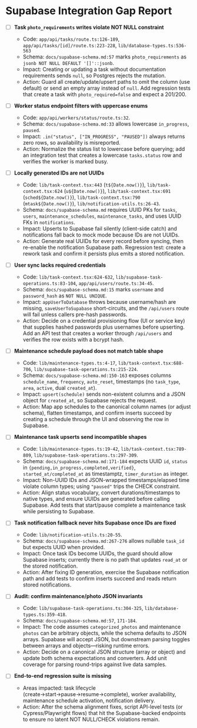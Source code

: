 # Supabase Integration Gap Report

- [ ] **Task `photo_requirements` writes violate NOT NULL constraint**  
  - Code: `app/api/tasks/route.ts:126-189`, `app/api/tasks/[id]/route.ts:223-228`, `lib/database-types.ts:536-563`  
  - Schema: `docs/supabase-schema.md:57` marks `photo_requirements` as `jsonb NOT NULL DEFAULT '[]'::jsonb`.  
  - Impact: Creating or updating a task without documentation requirements sends `null`, so Postgres rejects the mutation.  
  - Action: Guard all create/update/upsert paths to omit the column (use default) or send an empty array instead of `null`. Add regression tests that create a task with `photo_required=false` and expect a 201/200.

- [ ] **Worker status endpoint filters with uppercase enums**  
  - Code: `app/api/workers/status/route.ts:32`.  
  - Schema: `docs/supabase-schema.md:33` allows lowercase `in_progress`, `paused`.  
  - Impact: `.in("status", ["IN_PROGRESS", "PAUSED"])` always returns zero rows, so availability is misreported.  
  - Action: Normalize the status list to lowercase before querying; add an integration test that creates a lowercase `tasks.status` row and verifies the worker is marked busy.

- [ ] **Locally generated IDs are not UUIDs**  
  - Code: `lib/task-context.tsx:443` (`t${Date.now()}`), `lib/task-context.tsx:624` (`u${Date.now()}`), `lib/task-context.tsx:691` (`sched${Date.now()}`), `lib/task-context.tsx:790` (`mtask${Date.now()}`), `lib/notification-utils.ts:26-43`.  
  - Schema: `docs/supabase-schema.md` requires UUID PKs for `tasks`, `users`, `maintenance_schedules`, `maintenance_tasks`, and uses UUID FKs in `notifications`.  
  - Impact: Upserts to Supabase fail silently (client-side catch) and notifications fall back to mock mode because IDs are not UUIDs.  
  - Action: Generate real UUIDs for every record before syncing, then re-enable the notification Supabase path. Regression test: create a rework task and confirm it persists plus emits a stored notification.

- [ ] **User sync lacks required credentials**  
  - Code: `lib/task-context.tsx:624-632`, `lib/supabase-task-operations.ts:83-104`, `app/api/users/route.ts:34-45`.  
  - Schema: `docs/supabase-schema.md:15` marks `username` and `password_hash` as `NOT NULL UNIQUE`.  
  - Impact: `appUserToDatabase` throws because username/hash are missing, `saveUserToSupabase` short-circuits, and the `/api/users` route will fail unless callers pre-hash passwords.  
  - Action: Decide on a credential provisioning flow (UI or service key) that supplies hashed passwords plus usernames before upserting. Add an API test that creates a worker through `/api/users` and verifies the row exists with a bcrypt hash.

- [ ] **Maintenance schedule payload does not match table shape**  
  - Code: `lib/maintenance-types.ts:4-17`, `lib/task-context.tsx:688-706`, `lib/supabase-task-operations.ts:215-224`.  
  - Schema: `docs/supabase-schema.md:150-163` exposes columns `schedule_name`, `frequency`, `auto_reset`, timestamps (no `task_type`, `area`, `active`, dual `created_at`).  
  - Impact: `upsert(schedule)` sends non-existent columns and a JSON object for `created_at`, so Supabase rejects the request.  
  - Action: Map app schedules to the canonical column names (or adjust schema), flatten timestamps, and confirm inserts succeed by creating a schedule through the UI and observing the row in Supabase.

- [ ] **Maintenance task upserts send incompatible shapes**  
  - Code: `lib/maintenance-types.ts:19-42`, `lib/task-context.tsx:789-809`, `lib/supabase-task-operations.ts:297-309`.  
  - Schema: `docs/supabase-schema.md:171-184` expects UUID `id`, `status` in `{pending,in_progress,completed,verified}`, `started_at/completed_at` as timestamptz, `timer_duration` as integer.  
  - Impact: Non-UUID IDs and JSON-wrapped timestamps/elapsed time violate column types; using `"paused"` trips the CHECK constraint.  
  - Action: Align status vocabulary, convert durations/timestamps to native types, and ensure UUIDs are generated before calling Supabase. Add tests that start/pause complete a maintenance task while persisting to Supabase.

- [ ] **Task notification fallback never hits Supabase once IDs are fixed**  
  - Code: `lib/notification-utils.ts:20-55`.  
  - Schema: `docs/supabase-schema.md:267-276` allows nullable `task_id` but expects UUID when provided.  
  - Impact: Once task IDs become UUIDs, the guard should allow Supabase inserts; currently there is no path that updates `read_at` or the stored notification.  
  - Action: After fixing ID generation, exercise the Supabase notification path and add tests to confirm inserts succeed and reads return stored notifications.

- [ ] **Audit: confirm maintenance/photo JSON invariants**  
  - Code: `lib/supabase-task-operations.ts:304-325`, `lib/database-types.ts:359-418`.  
  - Schema: `docs/supabase-schema.md:57`, `171-184`.  
  - Impact: The code assumes `categorized_photos` and maintenance `photos` can be arbitrary objects, while the schema defaults to JSON arrays. Supabase will accept JSON, but downstream parsing toggles between arrays and objects—risking runtime errors.  
  - Action: Decide on a canonical JSON structure (array or object) and update both schema expectations and converters. Add unit coverage for parsing round-trips against live data samples.

- [ ] **End-to-end regression suite is missing**  
  - Areas impacted: task lifecycle (create→start→pause→resume→complete), worker availability, maintenance schedule activation, notification delivery.  
  - Action: After the schema alignment fixes, script API-level tests (or Cypress/Playwright flows) that hit the Supabase-backed endpoints to ensure no latent NOT NULL/CHECK violations remain.
